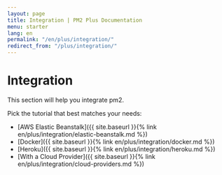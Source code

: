 ```yaml
---
layout: page
title: Integration | PM2 Plus Documentation
menu: starter
lang: en
permalink: "/en/plus/integration/"
redirect_from: "/plus/integration/"
---
```


# Integration

This section will help you integrate pm2.

Pick the tutorial that best matches your needs:

- [AWS Elastic Beanstalk]({{ site.baseurl }}{% link en/plus/integration/elastic-beanstalk.md %})
- [Docker]({{ site.baseurl }}{% link en/plus/integration/docker.md %})
- [Heroku]({{ site.baseurl }}{% link en/plus/integration/heroku.md %})
- [With a Cloud Provider]({{ site.baseurl }}{% link en/plus/integration/cloud-providers.md %})